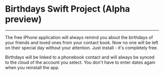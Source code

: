 # Birthdays Swift Project (Alpha preview)

----

The free iPhone application will always remind you about the birthdays of your friends and loved ones from your contact book. Now no one will be left on their special day without your attention. Just install - it's completely free.

Birthdays will be linked to a phonebook contact and will always be synced to the cloud of the account you select. You don't have to enter dates again when you reinstall the app.